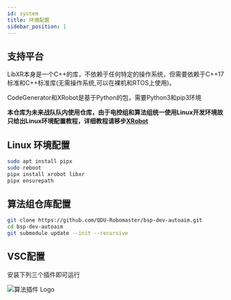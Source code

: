 ```yaml
---
id: system
title: 环境配置
sidebar_position: 1
---
```


## 支持平台
LibXR本身是一个C++的库，不依赖于任何特定的操作系统，但需要依赖于C++17标准和C++标准库(无需操作系统,可以在裸机和RTOS上使用)。

CodeGenerator和XRobot是基于Python的包，需要Python3和pip3环境

**本仓库为未来战队队内使用仓库，由于电控组和算法组统一使用Linux开发环境故只给出Linux环境配置教程，详细教程请移步[XRobot](https://xrobot-org.github.io/)**

## Linux 环境配置
``` bash
sudo apt install pipx
sudo reboot
pipx install xrobot libxr
pipx ensurepath
```

## 算法组仓库配置
``` bash
git clone https://github.com/QDU-Robomaster/bsp-dev-autoaim.git
cd bsp-dev-autoaim
git submodule update --init --recursive
```

## VSC配置
安装下列三个插件即可运行

![算法插件 Logo](/img/算法插件.jpg)
